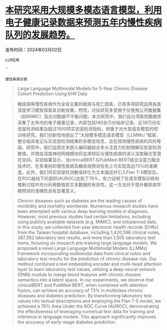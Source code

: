 # [本研究采用大规模多模态语言模型，利用电子健康记录数据来预测五年内慢性疾病队列的发展趋势。](https://arxiv.org/abs/2403.04785)

发布时间：2024年03月02日

`LLM应用`

``

`慢性疾病诊断`

> Large Language Multimodal Models for 5-Year Chronic Disease Cohort Prediction Using EHR Data

> 糖尿病等慢性疾病作为全球主要的致病与死亡因素，已有多项研究运用各类深度学习模型探索其诊断效果。然而，过往研究多受限于仅使用公开数据集（如MIMIC）及应对数据不平衡问题。本次研究中，我们自台湾医院数据库采集了五年内的电子健康记录，内容包括140余万份临床记录、近38万份实验室检测结果及超过1500项实验室检测指标，侧重于对大型语言模型的预训练研究。我们创新性地提出了“大规模多模态语言模型（LLMMs）”框架，整合临床笔记与实验室检测结果的多模态信息，旨在预测慢性疾病的风险等级。研究中，我们运用文本嵌入编码器结合多头注意力机制理解实验室检测数值，并借由深度神经网络模块将血液特征与慢性疾病的语义深度融合至潜在空间。实验结果显示，当clinicalBERT与PubMed-BERT结合注意力融合技术时，在多类别的慢性疾病及糖尿病预测任务上可实现高达73%的准确度。此外，我们将实验室检测数值转化为文本描述并引入Flan T-5模型后，在ROC曲线下的面积(AUROC)达到了76%，有力证明了在语言模型训练和推断过程中充分利用数值型文本数据的有效性。这一方法对于提升糖尿病早期预测的准确性具有显著意义。

> Chronic diseases such as diabetes are the leading causes of morbidity and mortality worldwide. Numerous research studies have been attempted with various deep learning models in diagnosis. However, most previous studies had certain limitations, including using publicly available datasets (e.g. MIMIC), and imbalanced data. In this study, we collected five-year electronic health records (EHRs) from the Taiwan hospital database, including 1,420,596 clinical notes, 387,392 laboratory test results, and more than 1,505 laboratory test items, focusing on research pre-training large language models. We proposed a novel Large Language Multimodal Models (LLMMs) framework incorporating multimodal data from clinical notes and laboratory test results for the prediction of chronic disease risk. Our method combined a text embedding encoder and multi-head attention layer to learn laboratory test values, utilizing a deep neural network (DNN) module to merge blood features with chronic disease semantics into a latent space. In our experiments, we observe that clinicalBERT and PubMed-BERT, when combined with attention fusion, can achieve an accuracy of 73% in multiclass chronic diseases and diabetes prediction. By transforming laboratory test values into textual descriptions and employing the Flan T-5 model, we achieved a 76% Area Under the ROC Curve (AUROC), demonstrating the effectiveness of leveraging numerical text data for training and inference in language models. This approach significantly improves the accuracy of early-stage diabetes prediction.